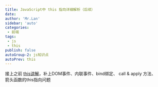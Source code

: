 ```yaml
---
title: JavaScript中 this 指向详细解析（后续）
date: 
author: 'Mr.Lan'
sidebar: 'auto'
categories: 
 - 前端
tags: 
 - js
 - this
publish: false
autoGroup-2: js知识点
autoPrev: this
---
```


接上之前 [this讲解](./this.md)，补上DOM事件、内联事件、bind绑定、 call & apply 方法、箭头函数的this指向问题
<!-- more -->